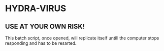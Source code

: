 # HYDRA-VIRUS
## USE AT YOUR OWN RISK!

This batch script, once opened, will replicate itself untill the computer stops responding and has to be resarted.
